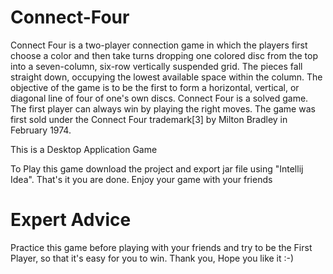 # Connect-Four
Connect Four is a two-player connection game in which the players first choose a color and then take turns dropping one colored disc from the top into a seven-column, six-row vertically suspended grid. The pieces fall straight down, occupying the lowest available space within the column. The objective of the game is to be the first to form a horizontal, vertical, or diagonal line of four of one's own discs. Connect Four is a solved game. The first player can always win by playing the right moves.  The game was first sold under the Connect Four trademark[3] by Milton Bradley in February 1974.

This is a Desktop Application Game 

To Play this game download the project and export jar file using "Intellij Idea". That's it you are done.
Enjoy your game with your friends

# Expert Advice
Practice this game before playing with your friends and try to be the First Player, so that it's easy for you to win.
Thank you, Hope you like it :-)
